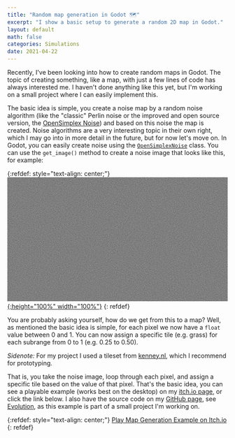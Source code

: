 ```yaml
---
title: "Random map generation in Godot 🗺"
excerpt: "I show a basic setup to generate a random 2D map in Godot."
layout: default
math: false
categories: Simulations
date: 2021-04-22
---
```


Recently, I've been looking into how to create random maps in Godot. The topic of creating something, like a map, with just a few lines of code has always interested me. I haven't done anything like this yet, but I'm working on a small project where I can easily implement this.

The basic idea is simple, you create a noise map by a random noise algorithm (like the "classic" Perlin noise or the improved and open source version, the [OpenSimplex Noise](https://en.wikipedia.org/wiki/OpenSimplex_noise)) and based on this noise the map is created. Noise algorithms are a very interesting topic in their own right, which I may go into in more detail in the future, but for now let's move on. In Godot, you can easily create noise using the [`OpenSimplexNoise`](https://docs.godotengine.org/de/stable/classes/class_opensimplexnoise.html) class. You can use the `get_image()` method to create a noise image that looks like this, for example:

{:refdef: style="text-align: center;"}
[![](/assets/images/blog/2021-04-22/noisemap.png){:height="100%" width="100%"}](/assets/images/blog/2021-04-18/noisemap.png)
{: refdef}

You are probably asking yourself, how do we get from this to a map? Well, as mentioned the basic idea is simple, for each pixel we now have a `float` value between 0 and 1. You can now assign a specific tile (e.g. grass) for each subrange from 0 to 1 (e.g. 0.25 to 0.50).

_Sidenote:_ For my project I used a tileset from [kenney.nl](https://www.kenney.nl), which I recommend for prototyping. 

That is, you take the noise image, loop through each pixel, and assign a specific tile based on the value of that pixel. That's the basic idea, you can see a playable example (works best on the desktop) on my [itch.io page](https://divinism.itch.io), or click the link below. I also have the source code on my [GitHub page](https://github.com/divin), see [Evolution](https://github.com/divin/Evolution), as this example is part of a small project I'm working on.

{:refdef: style="text-align: center;"}
[Play Map Generation Example on Itch.io](https://divinism.itch.io/map-generation-example)
{: refdef}